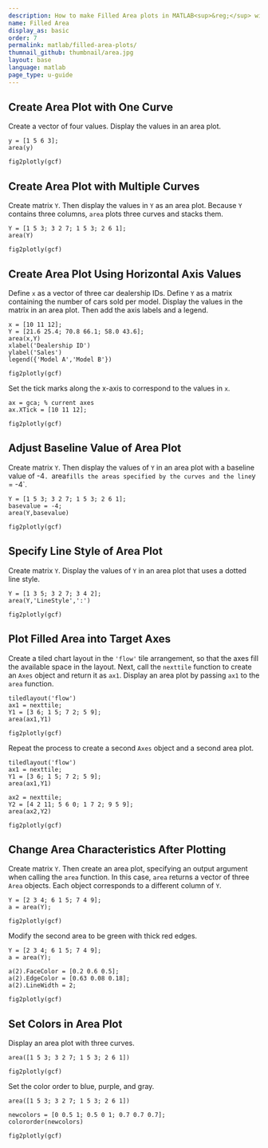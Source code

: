 ```yaml
---
description: How to make Filled Area plots in MATLAB<sup>&reg;</sup> with Plotly.
name: Filled Area
display_as: basic
order: 7
permalink: matlab/filled-area-plots/
thumnail_github: thumbnail/area.jpg
layout: base
language: matlab
page_type: u-guide
---
```


## Create Area Plot with One Curve

Create a vector of four values. Display the values in an area plot.

```{matlab}
y = [1 5 6 3];
area(y)

fig2plotly(gcf)
```


<!--------------------- EXAMPLE BREAK ------------------------->

## Create Area Plot with Multiple Curves

Create matrix `Y`. Then display the values in `Y` as an area plot. Because `Y` contains three columns, `area` plots three curves and stacks them.

```{matlab}
Y = [1 5 3; 3 2 7; 1 5 3; 2 6 1];
area(Y)

fig2plotly(gcf)
```

<!--------------------- EXAMPLE BREAK ------------------------->

## Create Area Plot Using Horizontal Axis Values

Define `x` as a vector of three car dealership IDs. Define `Y` as a matrix containing the number of cars sold per model. Display the values in the matrix in an area plot. Then add the axis labels and a legend.

```{matlab}
x = [10 11 12];
Y = [21.6 25.4; 70.8 66.1; 58.0 43.6];
area(x,Y)
xlabel('Dealership ID')
ylabel('Sales')
legend({'Model A','Model B'})

fig2plotly(gcf)
```

Set the tick marks along the x-axis to correspond to the values in `x`. 

```{matlab}
ax = gca; % current axes
ax.XTick = [10 11 12];

fig2plotly(gcf)
```


<!--------------------- EXAMPLE BREAK ------------------------->

## Adjust Baseline Value of Area Plot

Create matrix `Y`. Then display the values of `Y` in an area plot with a baseline value of -4`. `area` fills the areas specified by the curves and the line `y = -4`.

```{matlab}
Y = [1 5 3; 3 2 7; 1 5 3; 2 6 1];
basevalue = -4;
area(Y,basevalue)

fig2plotly(gcf)
```

<!--------------------- EXAMPLE BREAK ------------------------->

## Specify Line Style of Area Plot

Create matrix `Y`. Display the values of `Y` in an area plot that uses a dotted line style.

```{matlab}
Y = [1 3 5; 3 2 7; 3 4 2];
area(Y,'LineStyle',':')

fig2plotly(gcf)
```

<!--------------------- EXAMPLE BREAK ------------------------->

## Plot Filled Area into Target Axes

Create a tiled chart layout in the `'flow'` tile arrangement, so that the axes fill the available space in the layout. Next, call the `nexttile` function to create an `Axes` object and return it as `ax1`. Display an area plot by passing `ax1` to the `area` function.

```{matlab}
tiledlayout('flow')
ax1 = nexttile;
Y1 = [3 6; 1 5; 7 2; 5 9];
area(ax1,Y1)

fig2plotly(gcf)
```

Repeat the process to create a second `Axes` object and a second area plot.

```{matlab}
tiledlayout('flow')
ax1 = nexttile;
Y1 = [3 6; 1 5; 7 2; 5 9];
area(ax1,Y1)

ax2 = nexttile;
Y2 = [4 2 11; 5 6 0; 1 7 2; 9 5 9];
area(ax2,Y2)

fig2plotly(gcf)
```


<!--------------------- EXAMPLE BREAK ------------------------->

## Change Area Characteristics After Plotting

Create matrix `Y`. Then create an area plot, specifying an output argument when calling the `area` function. In this case, `area` returns a vector of three `Area` objects. Each object corresponds to a different column of `Y`.

```{matlab}
Y = [2 3 4; 6 1 5; 7 4 9];
a = area(Y);

fig2plotly(gcf)
```

Modify the second area to be green with thick red edges.

```{matlab}
Y = [2 3 4; 6 1 5; 7 4 9];
a = area(Y);

a(2).FaceColor = [0.2 0.6 0.5];
a(2).EdgeColor = [0.63 0.08 0.18];
a(2).LineWidth = 2;

fig2plotly(gcf)
```


<!--------------------- EXAMPLE BREAK ------------------------->

## Set Colors in Area Plot

Display an area plot with three curves.

```{matlab}
area([1 5 3; 3 2 7; 1 5 3; 2 6 1])

fig2plotly(gcf)
```

Set the color order to blue, purple, and gray.

```{matlab}
area([1 5 3; 3 2 7; 1 5 3; 2 6 1])

newcolors = [0 0.5 1; 0.5 0 1; 0.7 0.7 0.7];
colororder(newcolors)

fig2plotly(gcf)
```



<!--------------------- EXAMPLE BREAK ------------------------->

